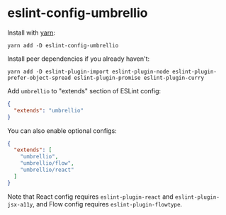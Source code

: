 # eslint-config-umbrellio

Install with [yarn](https://github.com/yarnpkg/yarn/):

```
yarn add -D eslint-config-umbrellio
```

Install peer dependencies if you already haven't:

```
yarn add -D eslint-plugin-import eslint-plugin-node eslint-plugin-prefer-object-spread eslint-plugin-promise eslint-plugin-curry
```

Add `umbrellio` to "extends" section of ESLint config:

```json
{
  "extends": "umbrellio"
}
```

You can also enable optional configs:

```json
{
  "extends": [
    "umbrellio",
    "umbrellio/flow",
    "umbrellio/react"
  ]
}
```

Note that React config requires `eslint-plugin-react` and `eslint-plugin-jsx-a11y`, and Flow config requires `eslint-plugin-flowtype`.
